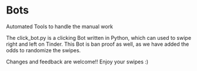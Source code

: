 # Bots
Automated Tools to handle the manual work

The click_bot.py is a clicking Bot written in Python, which can used to swipe right and left on Tinder. This Bot is ban proof as well, as we have added the odds to randomize the swipes.

Changes and feedback are welcome!!
Enjoy your swipes :)
